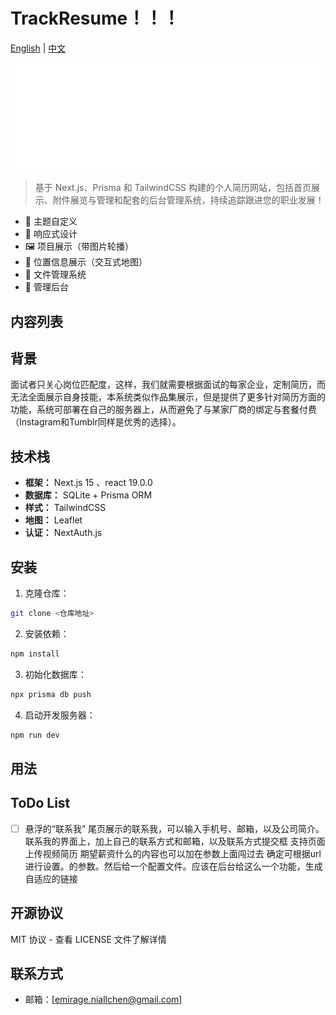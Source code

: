 # TrackResume！！！

[English](README.md) | [中文](README.zh-CN.md)
<!-- 横幅与徽章 -->
![条幅](./public/Track-Resume.svg)

>基于 Next.js、Prisma 和 TailwindCSS 构建的个人简历网站，包括首页展示、附件展览与管理和配套的后台管理系统，持续追踪跟进您的职业发展！
- 🎨 主题自定义
- 📱 响应式设计
- 🖼️ 项目展示（带图片轮播）
- 📍 位置信息展示（交互式地图）
- 📄 文件管理系统
- 🔐 管理后台


## 内容列表
<!-- 一个目录，追踪所有的二级标题 -->


## 背景
面试者只关心岗位匹配度，这样，我们就需要根据面试的每家企业，定制简历，而无法全面展示自身技能，本系统类似作品集展示，但是提供了更多针对简历方面的功能，系统可部署在自己的服务器上，从而避免了与某家厂商的绑定与套餐付费（Instagram和Tumblr同样是优秀的选择）。

## 技术栈

- **框架：** Next.js 15 、react 19.0.0
- **数据库：** SQLite + Prisma ORM
- **样式：** TailwindCSS
- **地图：** Leaflet
- **认证：** NextAuth.js

## 安装

1. 克隆仓库：
```bash
git clone <仓库地址>
```

2. 安装依赖：
```bash
npm install
```

3. 初始化数据库：
```bash
npx prisma db push
```

4. 启动开发服务器：
```bash
npm run dev
```

## 用法

## ToDo List
- [ ]  悬浮的“联系我” 尾页展示的联系我，可以输入手机号、邮箱，以及公司简介。
联系我的界面上，加上自己的联系方式和邮箱，以及联系方式提交框
支持页面上传视频简历
期望薪资什么的内容也可以加在参数上面闯过去
确定可根据url进行设置。的参数。然后给一个配置文件。应该在后台给这么一个功能，生成自适应的链接




## 开源协议

MIT 协议 - 查看 LICENSE 文件了解详情

## 联系方式

- 邮箱：[emirage.niallchen@gmail.com]
